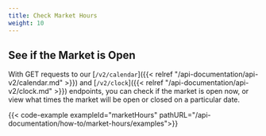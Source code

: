 ```yaml
---
title: Check Market Hours
weight: 10
---
```


## See if the Market is Open

With GET requests to our [`/v2/calendar`]({{< relref "/api-documentation/api-v2/calendar.md" >}}) and [`/v2/clock`]({{< relref "/api-documentation/api-v2/clock.md" >}}) endpoints, you can check if the market is open now, or view what times the market will be open or closed on a particular date.

{{< code-example exampleId="marketHours" pathURL="/api-documentation/how-to/market-hours/examples">}}
